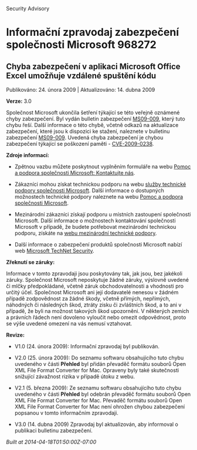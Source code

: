 ﻿---
Title: Informační zpravodaj zabezpečení společnosti Microsoft 968272

TOCTitle: 968272

ms:assetid: 968272

ms:mtpsurl: https://technet.microsoft.com/cs-CZ/library/968272(v=Security.10)

ms:contentKeyID: 61223593

---

Security Advisory

# Informační zpravodaj zabezpečení společnosti Microsoft 968272 #

## Chyba zabezpečení v aplikaci Microsoft Office Excel umožňuje vzdálené spuštění kódu ##

Publikováno: 24. února 2009 | Aktualizováno: 14. dubna 2009

**Verze:** 3.0

Společnost Microsoft ukončila šetření týkající se této veřejně oznámené chyby zabezpečení. Byl vydán bulletin zabezpečení [MS09-009](http://go.microsoft.com/fwlink/?linkid=143568), který tuto chybu řeší. Další informace o této chybě, včetně odkazů na aktualizace zabezpečení, které jsou k dispozici ke stažení, naleznete v bulletinu zabezpečení [MS09-009](http://go.microsoft.com/fwlink/?linkid=143568). Uvedená chyba zabezpečení je chybou zabezpečení týkající se poškození paměti - [CVE-2009-0238](http://www.cve.mitre.org/cgi-bin/cvename.cgi?name=cve-2009-0238).

**Zdroje informací:**

* Zpětnou vazbu můžete poskytnout vyplněním formuláře na webu [Pomoc a podpora společnosti Microsoft: Kontaktujte nás](https://support.microsoft.com/common/survey.aspx?scid=sw;en;1257&amp;amp;showpage=1&amp;amp;ws=technet&amp;amp;sd=tech).

* Zákazníci mohou získat technickou podporu na webu [služby technické podpory společnosti Microsoft](http://go.microsoft.com/fwlink/?linkid=21131). Další informace o dostupných možnostech technické podpory naleznete na webu [Pomoc a podpora společnosti Microsoft](http://support.microsoft.com/).

* Mezinárodní zákazníci získají podporu u místních zastoupení společnosti Microsoft. Další informace o možnostech kontaktování společnosti Microsoft v případě, že budete potřebovat mezinárodní technickou podporu, získáte na [webu mezinárodní technické podpory](http://go.microsoft.com/fwlink/?linkid=21155).

* Další informace o zabezpečení produktů společnosti Microsoft nabízí web [Microsoft TechNet Security](http://go.microsoft.com/fwlink/?linkid=21132).

**Zřeknutí se záruky:**

Informace v tomto zpravodaji jsou poskytovány tak, jak jsou, bez jakékoli záruky. Společnost Microsoft neposkytuje žádné záruky, výslovně uvedené či mlčky předpokládané, včetně záruk obchodovatelnosti a vhodnosti pro určitý účel. Společnost Microsoft ani její dodavatelé nenesou v žádném případě zodpovědnost za žádné škody, včetně přímých, nepřímých, náhodných či následných škod, ztráty zisku či zvláštních škod, a to ani v případě, že byli na možnost takových škod upozorněni. V některých zemích a právních řádech není dovoleno vyloučit nebo omezit odpovědnost, proto se výše uvedené omezení na vás nemusí vztahovat.

**Revize:**

* V1.0 (24. února 2009): Informační zpravodaj byl publikován.

* V2.0 (25. února 2009): Do seznamu softwaru obsahujícího tuto chybu uvedeného v části **Přehled** byl přidán převaděč formátu souborů Open XML File Format Converter for Mac. Opraveny byly také skutečnosti snižující závažnost rizika v případě útoku z webu.

* V2.1 (5. března 2009): Ze seznamu softwaru obsahujícího tuto chybu uvedeného v části **Přehled** byl odebrán převaděč formátu souborů Open XML File Format Converter for Mac. Převaděč formátu souborů Open XML File Format Converter for Mac není ohrožen chybou zabezpečení popsanou v tomto informačním zpravodaji.

* V3.0 (14. dubna 2009) Zpravodaj byl aktualizován, aby informoval o publikaci bulletinu zabezpečení.

*Built at 2014-04-18T01:50:00Z-07:00*


